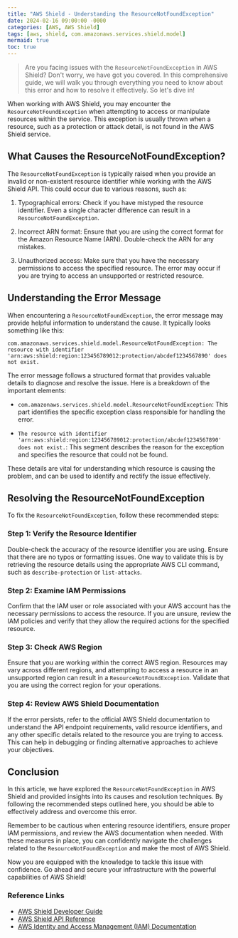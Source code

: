 ```yaml
---
title: "AWS Shield - Understanding the ResourceNotFoundException"
date: 2024-02-16 09:00:00 -0000
categories: [AWS, AWS Shield]
tags: [aws, shield, com.amazonaws.services.shield.model]
mermaid: true
toc: true
---
```



> Are you facing issues with the `ResourceNotFoundException` in AWS Shield? Don't worry, we have got you covered. In this comprehensive guide, we will walk you through everything you need to know about this error and how to resolve it effectively. So let's dive in!

When working with AWS Shield, you may encounter the `ResourceNotFoundException` when attempting to access or manipulate resources within the service. This exception is usually thrown when a resource, such as a protection or attack detail, is not found in the AWS Shield service.

## What Causes the ResourceNotFoundException?

The `ResourceNotFoundException` is typically raised when you provide an invalid or non-existent resource identifier while working with the AWS Shield API. This could occur due to various reasons, such as:

1. Typographical errors: Check if you have mistyped the resource identifier. Even a single character difference can result in a `ResourceNotFoundException`.

2. Incorrect ARN format: Ensure that you are using the correct format for the Amazon Resource Name (ARN). Double-check the ARN for any mistakes.

3. Unauthorized access: Make sure that you have the necessary permissions to access the specified resource. The error may occur if you are trying to access an unsupported or restricted resource.

## Understanding the Error Message

When encountering a `ResourceNotFoundException`, the error message may provide helpful information to understand the cause. It typically looks something like this:

```
com.amazonaws.services.shield.model.ResourceNotFoundException: The resource with identifier 'arn:aws:shield:region:123456789012:protection/abcdef1234567890' does not exist.
```

The error message follows a structured format that provides valuable details to diagnose and resolve the issue. Here is a breakdown of the important elements:

- `com.amazonaws.services.shield.model.ResourceNotFoundException`: This part identifies the specific exception class responsible for handling the error.

- `The resource with identifier 'arn:aws:shield:region:123456789012:protection/abcdef1234567890' does not exist.`: This segment describes the reason for the exception and specifies the resource that could not be found.

These details are vital for understanding which resource is causing the problem, and can be used to identify and rectify the issue effectively.

## Resolving the ResourceNotFoundException

To fix the `ResourceNotFoundException`, follow these recommended steps:

### Step 1: Verify the Resource Identifier

Double-check the accuracy of the resource identifier you are using. Ensure that there are no typos or formatting issues. One way to validate this is by retrieving the resource details using the appropriate AWS CLI command, such as `describe-protection` or `list-attacks`.

### Step 2: Examine IAM Permissions

Confirm that the IAM user or role associated with your AWS account has the necessary permissions to access the resource. If you are unsure, review the IAM policies and verify that they allow the required actions for the specified resource.

### Step 3: Check AWS Region

Ensure that you are working within the correct AWS region. Resources may vary across different regions, and attempting to access a resource in an unsupported region can result in a `ResourceNotFoundException`. Validate that you are using the correct region for your operations.

### Step 4: Review AWS Shield Documentation

If the error persists, refer to the official AWS Shield documentation to understand the API endpoint requirements, valid resource identifiers, and any other specific details related to the resource you are trying to access. This can help in debugging or finding alternative approaches to achieve your objectives.

## Conclusion

In this article, we have explored the `ResourceNotFoundException` in AWS Shield and provided insights into its causes and resolution techniques. By following the recommended steps outlined here, you should be able to effectively address and overcome this error.

Remember to be cautious when entering resource identifiers, ensure proper IAM permissions, and review the AWS documentation when needed. With these measures in place, you can confidently navigate the challenges related to the `ResourceNotFoundException` and make the most of AWS Shield.

Now you are equipped with the knowledge to tackle this issue with confidence. Go ahead and secure your infrastructure with the powerful capabilities of AWS Shield!

### Reference Links
- [AWS Shield Developer Guide](https://docs.aws.amazon.com/shield/latest/developerguide/what-is-aws-shield.html)
- [AWS Shield API Reference](https://docs.aws.amazon.com/shield/latest/api/API_Operations.html)
- [AWS Identity and Access Management (IAM) Documentation](https://docs.aws.amazon.com/IAM/latest/UserGuide/introduction.html)